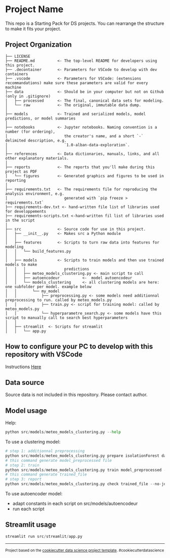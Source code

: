 Project Name
==============================

This repo is a Starting Pack for DS projects. You can rearrange the structure to make it fits your project.

## Project Organization


    ├── LICENSE
    ├── README.md          <- The top-level README for developers using this project.
	├── .decontainer       <- Parameters for VSCode to develop with dev containers
	├── .vscode            <- Parameters for VSCode: (extensions recommandations) make sure these parameters are valid for every machine
    ├── data               <- Should be in your computer but not on Github (only in .gitignore)
    │   ├── processed      <- The final, canonical data sets for modeling.
    │   └── raw            <- The original, immutable data dump.
    │
    ├── models             <- Trained and serialized models, model predictions, or model summaries
    │
    ├── notebooks          <- Jupyter notebooks. Naming convention is a number (for ordering),
    │                         the creator's name, and a short `-` delimited description, e.g.
    │                         `1.0-alban-data-exploration`.
    │
    ├── references         <- Data dictionaries, manuals, links, and all other explanatory materials.
    │
    ├── reports            <- The reports that you'll make during this project as PDF
    │   └── figures        <- Generated graphics and figures to be used in reporting
    │
    ├── requirements.txt   <- The requirements file for reproducing the analysis environment, e.g.
    │                         generated with `pip freeze > requirements.txt`
    ├── requirements-dev.txt <- hand-written file list of libraries used for developpements
    ├── requirements-scripts.txt <-hand-written fil list of libraries used in the script
    │
    ├── src                <- Source code for use in this project.
    │   ├── __init__.py    <- Makes src a Python module
    │   │
    │   ├── features       <- Scripts to turn raw data into features for modeling
    │   │   └── build_features.py
    │   │
    │   ├── models         <- Scripts to train models and then use trained models to make
    │   │   │                 predictions
    │   │   ├── meteo_models_clustering.py <- main script to call
    │   │   ├── autoencodeur          <-  model autoencodeur
    │   │   └── models_clustering     <- all clustering models are here: one subfolder per model. example below
    │   │       └── my_model
    │   │           ├── preprocessing.py <- some models need additionnal preprocessing to run. called by meteo_models.py
    │   │           ├── train.py <- script for training model: called by meteo_models.py
    │   │           └── hyperparametre_search.py <- some models have this script to manually call to search best hyperparameters
    │   │
    │   ├── streamlit  <- Scripts for streamlit
    │   │   └── app.py


## How to configure your PC to develop with this repository with VSCode
Instructions [Here](vscode-dev-config.md)

## Data source
Source data is not included in this repository. Please contact author.

## Model usage
Help:
```python
python src/models/meteo_models_clustering.py --help
```

To use a clustering model:
```python
# step 1: additionnal preprocessing
python src/models/meteo_models_clustering.py prepare isolationForest data/processed/meteo_pivot_cleaned_2010-2024_0.1.csv --no-joinspatial
# this command generate model_preprocessed file
# step 2: train
python src/models/meteo_models_clustering.py train model_preprocessed --no-joinspatial
# this command generate trained_file
# step 3: report
python src/models/meteo_models_clustering.py check trained_file --no-joinspatial
```

To use autoencoder model: 
- adapt constants in each script on src/models/autoencodeur
- run each script 

## Streamlit usage
```python
streamlit run src/streamlit/app.py
```


--------

<p><small>Project based on the <a target="_blank" href="https://drivendata.github.io/cookiecutter-data-science/">cookiecutter data science project template</a>. #cookiecutterdatascience</small></p>
